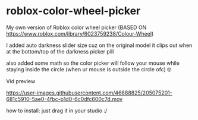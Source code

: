# roblox-color-wheel-picker
My own version of Roblox color wheel picker
(BASED ON https://www.roblox.com/library/6023759238/Colour-Wheel)

I added auto darkness slider size cuz on the original model it clips out when at the bottom/top of the darkness picker pill

also added some math so the color picker will follow your mouse while staying inside the circle (when ur mouse is outside the circle ofc) 🤓

Vid preview

https://user-images.githubusercontent.com/46888825/205075201-681c5910-5ae0-4fbc-b1d0-6c0dfc600c7d.mov

how to install:
just drag it in your studio :/
